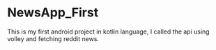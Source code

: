 # NewsApp_First
This is my first android project in kotlin language, I called the api using volley and fetching reddit news.
